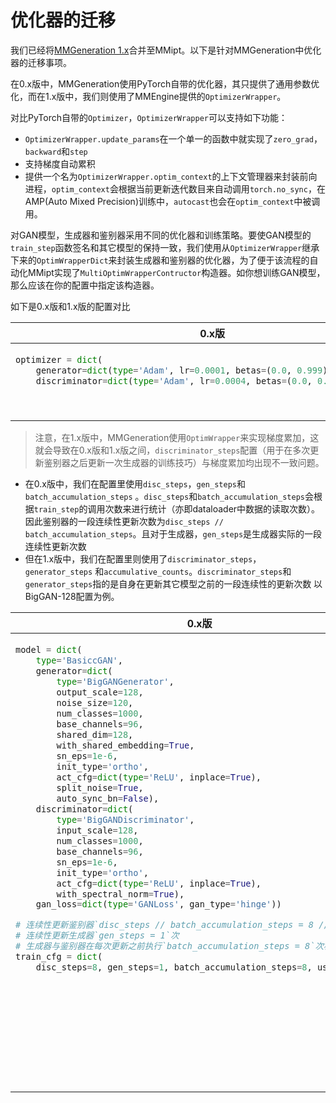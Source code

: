 # 优化器的迁移

我们已经将[MMGeneration 1.x](https://github.com/open-mmlab/mmgeneration/tree/1.x)合并至MMipt。以下是针对MMGeneration中优化器的迁移事项。

在0.x版中，MMGeneration使用PyTorch自带的优化器，其只提供了通用参数优化，而在1.x版中，我们则使用了MMEngine提供的`OptimizerWrapper`。

对比PyTorch自带的`Optimizer`，`OptimizerWrapper`可以支持如下功能：

- `OptimizerWrapper.update_params`在一个单一的函数中就实现了`zero_grad`，`backward`和`step`
- 支持梯度自动累积
- 提供一个名为`OptimizerWrapper.optim_context`的上下文管理器来封装前向进程，`optim_context`会根据当前更新迭代数目来自动调用`torch.no_sync`，在AMP(Auto Mixed Precision)训练中，`autocast`也会在`optim_context`中被调用。

对GAN模型，生成器和鉴别器采用不同的优化器和训练策略。要使GAN模型的`train_step`函数签名和其它模型的保持一致，我们使用从`OptimizerWrapper`继承下来的`OptimWrapperDict`来封装生成器和鉴别器的优化器，为了便于该流程的自动化MMipt实现了`MultiOptimWrapperContructor`构造器。如你想训练GAN模型，那么应该在你的配置中指定该构造器。

如下是0.x版和1.x版的配置对比

<table class="docutils">
<thead>
  <tr>
    <th> 0.x版 </th>
    <th> 1.x版 </th>
  </tr>
</thead>
<tbody>
<tr>
<td valign="top">

```python
optimizer = dict(
    generator=dict(type='Adam', lr=0.0001, betas=(0.0, 0.999), eps=1e-6),
    discriminator=dict(type='Adam', lr=0.0004, betas=(0.0, 0.999), eps=1e-6))
```

</td>

<td valign="top">

```python
optim_wrapper = dict(
    constructor='MultiOptimWrapperConstructor',
    generator=dict(optimizer=dict(type='Adam', lr=0.0002, betas=(0.0, 0.999), eps=1e-6)),
    discriminator=dict(
        optimizer=dict(type='Adam', lr=0.0004, betas=(0.0, 0.999), eps=1e-6)))
```

</td>

</tr>
</tbody>

</table>

> 注意，在1.x版中，MMGeneration使用`OptimWrapper`来实现梯度累加，这就会导致在0.x版和1.x版之间，`discriminator_steps`配置（用于在多次更新鉴别器之后更新一次生成器的训练技巧）与梯度累加均出现不一致问题。

- 在0.x版中，我们在配置里使用`disc_steps`，`gen_steps`和`batch_accumulation_steps` 。`disc_steps`和`batch_accumulation_steps`会根据`train_step`的调用次数来进行统计（亦即dataloader中数据的读取次数）。因此鉴别器的一段连续性更新次数为`disc_steps // batch_accumulation_steps`。且对于生成器，`gen_steps`是生成器实际的一段连续性更新次数
- 但在1.x版中，我们在配置里则使用了`discriminator_steps`，`generator_steps` 和`accumulative_counts`。`discriminator_steps`和`generator_steps`指的是自身在更新其它模型之前的一段连续性的更新次数
  以BigGAN-128配置为例。

<table class="docutils">
<thead>
  <tr>
    <th> 0.x版 </th>
    <th> 1.x版 </th>
  </tr>
</thead>
<tbody>
<tr>
<td valign="top">

```python
model = dict(
    type='BasiccGAN',
    generator=dict(
        type='BigGANGenerator',
        output_scale=128,
        noise_size=120,
        num_classes=1000,
        base_channels=96,
        shared_dim=128,
        with_shared_embedding=True,
        sn_eps=1e-6,
        init_type='ortho',
        act_cfg=dict(type='ReLU', inplace=True),
        split_noise=True,
        auto_sync_bn=False),
    discriminator=dict(
        type='BigGANDiscriminator',
        input_scale=128,
        num_classes=1000,
        base_channels=96,
        sn_eps=1e-6,
        init_type='ortho',
        act_cfg=dict(type='ReLU', inplace=True),
        with_spectral_norm=True),
    gan_loss=dict(type='GANLoss', gan_type='hinge'))

# 连续性更新鉴别器`disc_steps // batch_accumulation_steps = 8 // 8 = 1`次
# 连续性更新生成器`gen_steps = 1`次
# 生成器与鉴别器在每次更新之前执行`batch_accumulation_steps = 8`次梯度累加
train_cfg = dict(
    disc_steps=8, gen_steps=1, batch_accumulation_steps=8, use_ema=True)
```

</td>

<td valign="top">

```python
model = dict(
    type='BigGAN',
    num_classes=1000,
    data_preprocessor=dict(type='DataPreprocessor'),
    generator=dict(
        type='BigGANGenerator',
        output_scale=128,
        noise_size=120,
        num_classes=1000,
        base_channels=96,
        shared_dim=128,
        with_shared_embedding=True,
        sn_eps=1e-6,
        init_type='ortho',
        act_cfg=dict(type='ReLU', inplace=True),
        split_noise=True,
        auto_sync_bn=False),
    discriminator=dict(
        type='BigGANDiscriminator',
        input_scale=128,
        num_classes=1000,
        base_channels=96,
        sn_eps=1e-6,
        init_type='ortho',
        act_cfg=dict(type='ReLU', inplace=True),
        with_spectral_norm=True),
    # 连续性更新鉴别器`discriminator_steps = 1`次
    # 连续性更新生成器`generator_steps = 1`次
    generator_steps=1,
    discriminator_steps=1)

optim_wrapper = dict(
    constructor='MultiOptimWrapperConstructor',
    generator=dict(
        # 生成器在每次更新之前执行`accumulative_counts = 8`次梯度累加
        accumulative_counts=8,
        optimizer=dict(type='Adam', lr=0.0001, betas=(0.0, 0.999), eps=1e-6)),
    discriminator=dict(
        # 鉴别器在每次更新之前执行`accumulative_counts = 8`次梯度累加
        accumulative_counts=8,
        optimizer=dict(type='Adam', lr=0.0004, betas=(0.0, 0.999), eps=1e-6)))
```

</td>

</tr>
</tbody>

</table>
